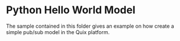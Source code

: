 # Python Hello World Model
The sample contained in this folder gives an example on how create a simple pub/sub model in the Quix platform.